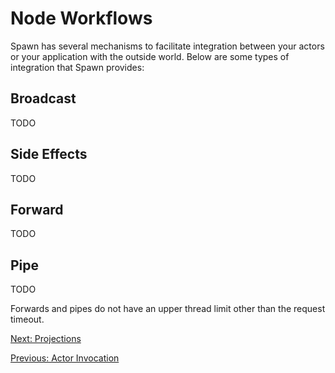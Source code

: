 # Node Workflows

Spawn has several mechanisms to facilitate integration between your actors or your application with the outside world. Below are some types of integration that Spawn provides:

## Broadcast

TODO

## Side Effects

TODO

## Forward

TODO

## Pipe

TODO

Forwards and pipes do not have an upper thread limit other than the request timeout.

[Next: Projections](projections.md)

[Previous: Actor Invocation](actor_invocation.md)